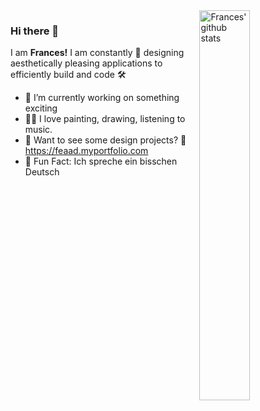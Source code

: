 
<img align="right" alt="Frances' github stats" width="40%" src="https://github-readme-stats.vercel.app/api/top-langs/?username=Frances515&theme=prussian">

### Hi there 👋

I am **Frances!** I am constantly 🎨 designing aesthetically pleasing applications to efficiently build and code 🛠

- 🤫 I’m currently working on something exciting 
- 🧑‍🎨 I love painting, drawing, listening to music.
- 💼 Want to see some design projects? 👀 https://feaad.myportfolio.com
- 💬 Fun Fact: Ich spreche ein bisschen Deutsch

<!---[![Top Langs](https://github-readme-stats.vercel.app/api/top-langs/?username=Frances515&theme=prussian)](https://github.com/frances515)--->



